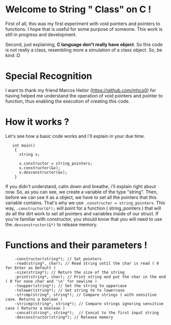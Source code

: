 # Welcome to String " Class" on C !

  First of all, this was my first experiment with void pointers and pointers to functions. I hope that is useful for some purpose of someone. This work is still in progress and development.

  Second, just explaining, **C language don't really have object**. So this code is not really a class, resembling more a simulation of a class object. So, be kind :D

# Special Recognition
  I want to thank my friend Marcos Heitor (https://github.com/mhco0)  for having helped me understand the operation of void pointers and pointer to function, thus enabling the execution of creating this code.
  
# How it works ?
  Let's see how a basic code works and i'll explain in your due time.
  

       int main()
        {
          string x;

          x.constructor = string_pointers;
          x.constructor(&x);
          x.desconstructor(&x);
        }
        
 If you didn't understand, calm down and breathe, i'll explain right about now.
 So, as you can see, we create a variable of the type "string". Then, before we can use it as a object, we have to set all the pointers that this variable contains. That's why we use `.constructor = string_pointers`. This way, `.constructor(&*);` will point for a function ( string_pointers ) that will do all the dirt work to set all pointers and variables inside of our struct.
  If you're familiar with constructor, you should know that you will need to use the`.desconstructor(&*)` to release memory.
  
# Functions and their parameters !
		-constructor(string*); // Set pointers
		-read(string*, char); // Read string until the char is read ( 0 for Enter as Default )
		-size(string*); // Return the size of the string
		-print(string*, char); // Print string and put the char in the end ( 0 for none char and '\n' for newline )
		-toupper(string*); // Set the string to uppercase
		-tolower(string*); // Set string to to lowercase 
		-strcmp(string*, string*); // Compare strings ( with sensitive case. Returns a boolean )
		-stricmp(string*, string*); // Compare strings ignoring sensitive case ( Returns a boolean )
		-concat(string*, string*);  // Concat to the first input string
		-desconstructor(string*); // Release memory
